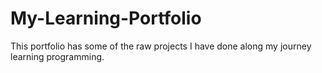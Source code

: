 # My-Learning-Portfolio
This portfolio has some of the raw projects I have done along my journey learning programming.
